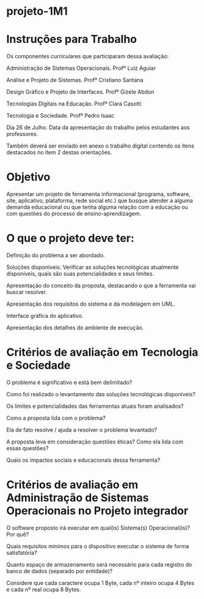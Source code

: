 # projeto-1M1
# Instruções para Trabalho

Os componentes curriculares que participaram dessa avaliação:


Administração de Sistemas Operacionais. Profº Luiz Aguiar

Análise e Projeto de Sistemas. Profº Cristiano Santana

Design Gráfico e Projeto de Interfaces. Profº Gizele Abdon

Tecnologias Digitais na Educação. Profº Clara Casotti

Tecnologia e Sociedade. Profº Pedro Isaac

Dia 26 de Julho. Data da apresentação do trabalho pelos estudantes aos professores.

Também deverá ser enviado em anexo o trabalho digital contendo os itens destacados no item 2 destas orientações.


# Objetivo

Apresentar um projeto de ferramenta informacional (programa, software, site, aplicativo, plataforma, rede social etc.) que busque atender a alguma demanda educacional ou que tenha alguma relação com a educação ou com questões do processo de ensino-aprendizagem.

# O que o projeto deve ter:

Definição do problema a ser abordado.

Soluções disponíveis: Verificar as soluções tecnológicas atualmente disponíveis, quais são suas potencialidades e seus limites.

Apresentação do conceito da proposta, destacando o que a ferramenta vai buscar resolver.

Apresentação dos requisitos do sistema e da modelagem em UML.

Interface gráfica do aplicativo.

Apresentação dos detalhes do ambiente de execução.


# Critérios de avaliação em Tecnologia e Sociedade

O problema é significativo e está bem delimitado?

Como foi realizado o levantamento das soluções tecnológicas disponíveis?

Os limites e potencialidades das ferramentas atuais foram analisados?

Como a proposta lida com o problema?

Ela de fato resolve / ajuda a resolver o problema levantado?

A proposta leva em consideração questões éticas? Como ela lida com essas questões?

Quais os impactos sociais e educacionais dessa ferramenta?


# Critérios de avaliação em Administração de Sistemas Operacionais no Projeto integrador

O software proposto irá executar em qual(is) Sistema(s) Operacional(is)? Por quê?

Quais requisitos mínimos para o dispositivo executar o sistema de forma satisfatória?

Quanto espaço de armazenamento será necessário para cada registro do banco de dados (separado por entidade)?

Considere que cada caractere ocupa 1 Byte, cada nº inteiro ocupa 4 Bytes e cada nº real ocupa 8 Bytes.


